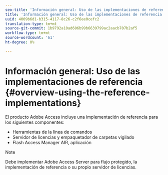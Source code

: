 ```yaml
---
seo-title: 'Información general: Uso de las implementaciones de referencia'
title: 'Información general: Uso de las implementaciones de referencia'
uuid: 4009b6d1-b315-4117-8c26-c2f6ee0cefc2
translation-type: tm+mt
source-git-commit: 1b9792a10ad606b99b6639799ac2aacb707b2af5
workflow-type: tm+mt
source-wordcount: '61'
ht-degree: 0%

---
```



# Información general: Uso de las implementaciones de referencia {#overview-using-the-reference-implementations}

El producto Adobe Access incluye una implementación de referencia para los siguientes componentes:

* Herramientas de la línea de comandos
* Servidor de licencias y empaquetador de carpetas vigilado
* Flash Access Manager AIR, aplicación

>[!NOTE]
>
>Debe implementar Adobe Access Server para flujo protegido, la implementación de referencia o su propio servidor de licencias.